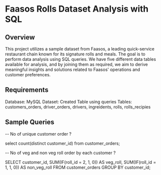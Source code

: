 # Faasos Rolls Dataset Analysis with SQL
## Overview
This project utilizes a sample dataset from Faasos, a leading quick-service restaurant chain known for its signature rolls and meals. The goal is to perform data analysis using SQL queries. We have five different data tables available for analysis, and by joining them as required, we aim to derive meaningful insights and solutions related to Faasos' operations and customer preferences.
## Requirements
Database: MySQL
Dataset: Created Table using queries
Tables: customers_orders, driver_orders, drivers, ingreidents, rolls, rolls_recipies 

## Sample Queries

-- No of unique customer order ?

select count(distinct customer_id) from customer_orders;


-- No of veg and non veg roll order by each customer ?

SELECT customer_id, 
    SUM(IF(roll_id = 2, 1, 0)) AS veg_roll, 
    SUM(IF(roll_id = 1, 1, 0)) AS non_veg_roll 
FROM customer_orders 
GROUP BY customer_id;
